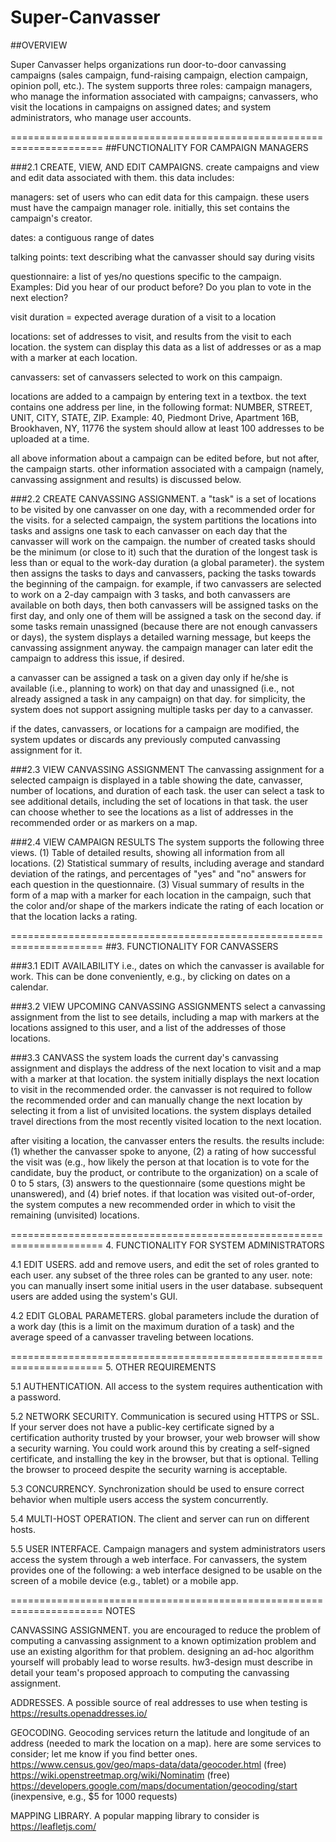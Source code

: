 # Super-Canvasser
##OVERVIEW

Super Canvasser helps organizations run door-to-door canvassing campaigns (sales campaign, fund-raising campaign, election campaign, opinion poll, etc.).  The system supports three roles: campaign managers, who manage the information associated with campaigns; canvassers, who visit the locations in campaigns on assigned dates; and system administrators, who manage user accounts.

======================================================================
##FUNCTIONALITY FOR CAMPAIGN MANAGERS

###2.1 CREATE, VIEW, AND EDIT CAMPAIGNS.  create campaigns and view and edit data associated with them.  this data includes:

managers: set of users who can edit data for this campaign.  these users must have the campaign manager role.  initially, this set contains the campaign's creator.

dates: a contiguous range of dates

talking points: text describing what the canvasser should say during visits 

questionnaire: a list of yes/no questions specific to the campaign.  Examples: Did you hear of our product before?  Do you plan to vote in the next election?

visit duration = expected average duration of a visit to a location

locations: set of addresses to visit, and results from the visit to each location.  the system can display this data as a list of addresses or as a map with a marker at each location.

canvassers: set of canvassers selected to work on this campaign.

locations are added to a campaign by entering text in a textbox.  the text contains one address per line, in the following format: NUMBER, STREET, UNIT, CITY, STATE, ZIP.  Example: 40, Piedmont Drive, Apartment 16B, Brookhaven, NY, 11776  the system should allow at least 100 addresses to be uploaded at a time.

all above information about a campaign can be edited before, but not after, the campaign starts.  other information associated with a campaign (namely, canvassing assignment and results) is discussed below.

###2.2 CREATE CANVASSING ASSIGNMENT.  a "task" is a set of locations to be visited by one canvasser on one day, with a recommended order for the visits.   for a selected campaign, the system partitions the locations into tasks and assigns one task to each canvasser on each day that the canvasser will work on the campaign.  the number of created tasks should be the minimum (or close to it) such that the duration of the longest task is less than or equal to the work-day duration (a global parameter).  the system then assigns the tasks to days and canvassers, packing the tasks towards the beginning of the campaign.  for example, if two canvassers are selected to work on a 2-day campaign with 3 tasks, and both canvassers are available on both days, then both canvassers will be assigned tasks on the first day, and only one of them will be assigned a task on the second day.  if some tasks remain unassigned (because there are not enough canvassers or days), the system displays a detailed warning message, but keeps the canvassing assignment anyway.  the campaign manager can later edit the campaign to address this issue, if desired.

a canvasser can be assigned a task on a given day only if he/she is available (i.e., planning to work) on that day and unassigned (i.e., not already assigned a task in any campaign) on that day.  for simplicity, the system does not support assigning multiple tasks per day to a canvasser.

if the dates, canvassers, or locations for a campaign are modified, the system updates or discards any previously computed canvassing assignment for it.

###2.3 VIEW CANVASSING ASSIGNMENT
The canvassing assignment for a selected campaign is displayed in a table showing the date, canvasser, number of locations, and duration of each task.  the user can select a task to see additional details, including the set of locations in that task.  the user can choose whether to see the locations as a list of addresses in the recommended order or as markers on a map.

###2.4 VIEW CAMPAIGN RESULTS
The system supports the following three views.  (1) Table of detailed results, showing all information from all locations.  (2) Statistical summary of results, including average and standard deviation of the ratings, and percentages of "yes" and "no" answers for each question in the questionnaire.  (3) Visual summary of results in the form of a map with a marker for each location in the campaign, such that the color and/or shape of the markers indicate the rating of each location or that the location lacks a rating.

======================================================================
##3. FUNCTIONALITY FOR CANVASSERS

###3.1 EDIT AVAILABILITY
i.e., dates on which the canvasser is available for work.  This can be done conveniently, e.g., by clicking on dates on a calendar.

###3.2 VIEW UPCOMING CANVASSING ASSIGNMENTS
select a canvassing assignment from the list to see details, including a map with markers at the locations assigned to this user, and a list of the addresses of those locations.

###3.3 CANVASS
the system loads the current day's canvassing assignment and displays the address of the next location to visit and a map with a marker at that location.  the system initially displays the next location to visit in the recommended order.  the canvasser is not required to follow the recommended order and can manually change the next location by selecting it from a list of unvisited locations.  the system displays detailed travel directions from the most recently visited location to the next location.

after visiting a location, the canvasser enters the results.  the results include: (1) whether the canvasser spoke to anyone, (2) a rating of how successful the visit was (e.g., how likely the person at that location is to vote for the candidate, buy the product, or contribute to the organization) on a scale of 0 to 5 stars, (3) answers to the questionnaire (some questions might be unanswered), and (4) brief notes.  if that location was visited out-of-order, the system computes a new recommended order in which to visit the remaining (unvisited) locations.

======================================================================
4. FUNCTIONALITY FOR SYSTEM ADMINISTRATORS

4.1 EDIT USERS.  add and remove users, and edit the set of roles granted to each user.  any subset of the three roles can be granted to any user.  note: you can manually insert some initial users in the user database.  subsequent users are added using the system's GUI.

4.2 EDIT GLOBAL PARAMETERS.  global parameters include the duration of a work day (this is a limit on the maximum duration of a task) and the average speed of a canvasser traveling between locations.

======================================================================
5. OTHER REQUIREMENTS

5.1 AUTHENTICATION.  All access to the system requires authentication with a password.

5.2 NETWORK SECURITY.  Communication is secured using HTTPS or SSL.  If your server does not have a public-key certificate signed by a certification authority trusted by your browser, your web browser will show a security warning.  You could work around this by creating a self-signed certificate, and installing the key in the browser, but that is optional.  Telling the browser to proceed despite the security warning is acceptable.

5.3 CONCURRENCY.  Synchronization should be used to ensure correct behavior when multiple users access the system concurrently.

5.4 MULTI-HOST OPERATION.  The client and server can run on different hosts.

5.5 USER INTERFACE.  Campaign managers and system administrators users access the system through a web interface.  For canvassers, the system provides one of the following: a web interface designed to be usable on the screen of a mobile device (e.g., tablet) or a mobile app.

======================================================================
NOTES

CANVASSING ASSIGNMENT.  you are encouraged to reduce the problem of computing a canvassing assignment to a known optimization problem and use an existing algorithm for that problem.  designing an ad-hoc algorithm yourself will probably lead to worse results.  hw3-design must describe in detail your team's proposed approach to computing the canvassing assignment.

ADDRESSES.  A possible source of real addresses to use when testing is 
https://results.openaddresses.io/

GEOCODING.  Geocoding services return the latitude and longitude of an address (needed to mark the location on a map).  here are some services to consider; let me know if you find better ones.
https://www.census.gov/geo/maps-data/data/geocoder.html  (free)
https://wiki.openstreetmap.org/wiki/Nominatim (free)
https://developers.google.com/maps/documentation/geocoding/start
  (inexpensive, e.g., $5 for 1000 requests)

MAPPING LIBRARY.  A popular mapping library to consider is https://leafletjs.com/
